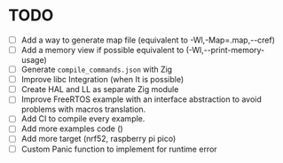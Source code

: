 # TODO

- [ ] Add a way to generate map file (equivalent to -Wl,-Map=<name>.map,--cref)
- [ ] Add a memory view if possible equivalent to (-Wl,--print-memory-usage)
- [ ] Generate `compile_commands.json` with Zig
- [ ] Improve libc Integration (when It is possible)
- [ ] Create HAL and LL as separate Zig module
- [ ] Improve FreeRTOS example with an interface abstraction to avoid problems with macros translation.
- [ ] Add CI to compile every example.
- [ ] Add more examples code ()
- [ ] Add more target (nrf52, raspberry pi pico)
- [ ] Custom Panic function to implement for runtime error
